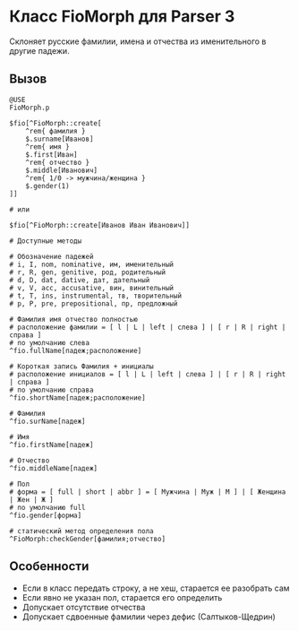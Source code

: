 # Класс FioMorph для Parser 3

Склоняет русские фамилии, имена и отчества из именительного в другие падежи.

## Вызов

``` parser
@USE
FioMorph.p

$fio[^FioMorph::create[
	^rem{ фамилия }
	$.surname[Иванов]
	^rem{ имя }
	$.first[Иван]
	^rem{ отчество }
	$.middle[Иванович]
	^rem{ 1/0 -> мужчина/женщина }
	$.gender(1)
]]

# или

$fio[^FioMorph::create[Иванов Иван Иванович]]

# Доступные методы

# Обозначение падежей
# i, I, nom, nominative, им, именительный
# r, R, gen, genitive, род, родительный
# d, D, dat, dative, дат, дательный
# v, V, acc, accusative, вин, винительный
# t, T, ins, instrumental, тв, творительный
# p, P, pre, prepositional, пр, предложный

# Фамилия имя отчество полностью
# расположение фамилии = [ l | L | left | слева ] | [ r | R | right | справа ]
# по умолчанию слева
^fio.fullName[падеж;расположение]

# Короткая запись Фамилия + инициалы
# расположение инициалов = [ l | L | left | слева ] | [ r | R | right | справа ]
# по умолчанию справа
^fio.shortName[падеж;расположение]

# Фамилия
^fio.surName[падеж]

# Имя
^fio.firstName[падеж]

# Отчество 
^fio.middleName[падеж]

# Пол
# форма = [ full | short | abbr ] = [ Мужчина | Муж | М ] | [ Женщина | Жен | Ж ]
# по умолчанию full
^fio.gender[форма]

# статический метод определения пола
^FioMorph:checkGender[фамилия;отчество]
```

## Особенности

* Если в класс передать строку, а не хеш, старается ее разобрать сам
* Если явно не указан пол, старается его определить
* Допускает отсутствие отчества
* Допускает сдвоенные фамилии через дефис (Салтыков-Щедрин)
